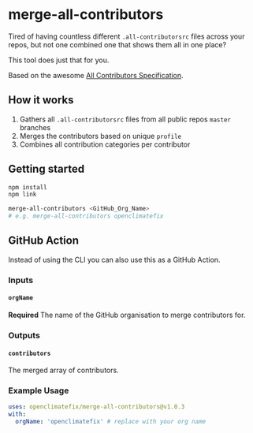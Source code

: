 # merge-all-contributors

Tired of having countless different `.all-contributorsrc` files across your repos, but not one combined one that shows them all in one place?

This tool does just that for you.

Based on the awesome [All Contributors Specification](https://allcontributors.org/).

## How it works
1. Gathers all `.all-contributorsrc` files from all public repos `master` branches
2. Merges the contributors based on unique `profile`
3. Combines all contribution categories per contributor

## Getting started
```bash
npm install
npm link

merge-all-contributors <GitHub_Org_Name>
# e.g. merge-all-contributors openclimatefix
```

## GitHub Action

Instead of using the CLI you can also use this as a GitHub Action.

### Inputs

#### `orgName`

**Required** The name of the GitHub organisation to merge contributors for.

### Outputs

#### `contributors`

The merged array of contributors.

### Example Usage

```yaml
uses: openclimatefix/merge-all-contributors@v1.0.3
with:
  orgName: 'openclimatefix' # replace with your org name
```
